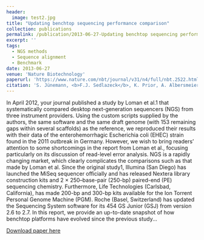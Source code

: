 ```yaml
---
header:
  image: test2.jpg
title: "Updating benchtop sequencing performance comparison"
collection: publications
permalink: /publication/2013-06-27-Updating benchtop sequencing performance comparison-number-5
excerpt: ''
tags:
  - NGS methods
  - Sequence alignment
  - Benchmark
date: 2013-06-27
venue: 'Nature Biotechnology'
paperurl: 'https://www.nature.com/nbt/journal/v31/n4/full/nbt.2522.html'
citation: 'S. Jünemann, <b>F.J. Sedlazeck</b>, K. Prior, A. Albersmeier, U. John, J. Kalinowski, A. Mellmann, A. Goesmann, A. von Haeseler, J. Stoye, and D. Harmsen (2013). &quot;Updating benchtop sequencing performance comparison.&quot; <i>Nature Biotechnology</i>. 31, 294-296.'
---
```


In April 2012, your journal published a
study by Loman et al.1 that systematically
compared desktop next-generation
sequencers (NGS) from three instrument
providers. Using the custom scripts supplied
by the authors, the same software and the
same draft genome (with 153 remaining gaps
within several scaffolds) as the reference,
we reproduced their results with their data
of the enterohemorrhagic Escherichia coli
(EHEC) strain found in the 2011 outbreak in
Germany. However, we wish to bring readers’
attention to some shortcomings in the report
from Loman et al., focusing particularly on
its discussion of read-level error analysis.
NGS is a rapidly changing market, which
clearly complicates the comparisons such as
that made by Loman et al. Since the original
study1, Illumina (San Diego) has launched the
MiSeq sequencer officially and has released
Nextera library construction kits and 2 ×
250–base-pair (250-bp) paired-end (PE)
sequencing chemistry. Furthermore, Life
Technologies (Carlsbad, California), has made
200-bp and 300-bp kits available for the Ion
Torrent Personal Genome Machine (PGM).
Roche (Basel, Switzerland) has updated the
Sequencing System software for its 454 GS
Junior (GSJ) from version 2.6 to 2.7. In this
report, we provide an up-to-date snapshot of
how benchtop platforms have evolved since
the previous study...

[Download paper here](https://www.nature.com/nbt/journal/v31/n4/full/nbt.2522.html)

